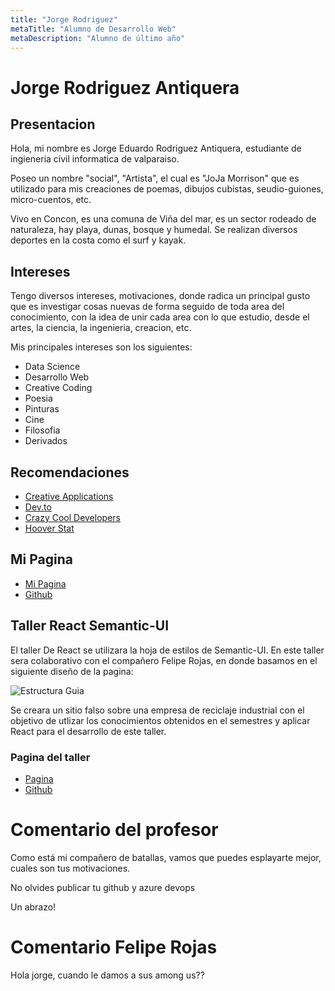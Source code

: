 ```yaml
---
title: "Jorge Rodriguez"
metaTitle: "Alumno de Desarrollo Web"
metaDescription: "Alumno de último año"
---
```


# Jorge Rodriguez Antiquera

## Presentacion
Hola, mi nombre es Jorge Eduardo Rodriguez Antiquera, estudiante de ingieneria civil informatica de valparaiso. 

Poseo un nombre "social", "Artista", el cual es "JoJa Morrison" que es utilizado para mis creaciones de poemas, dibujos cubistas, seudio-guiones, micro-cuentos, etc. 

Vivo en Concon, es una comuna de Viña del mar, es un sector rodeado de naturaleza, hay playa, dunas, bosque y humedal.
Se realizan diversos deportes en la costa como el surf y kayak.

## Intereses
Tengo diversos intereses, motivaciones, donde radica un principal gusto que es investigar cosas nuevas de forma seguido de toda area del conocimiento, con la idea de unir cada area con lo que estudio, desde el artes, la ciencia, la ingenieria, creacion, etc.

Mis principales intereses son los siguientes:
- Data Science
- Desarrollo Web
- Creative Coding
- Poesia
- Pinturas
- Cine
- Filosofia
- Derivados

## Recomendaciones 

- [Creative Applications](https://www.creativeapplications.net/)
- [Dev.to](https://dev.to/)
- [Crazy Cool Developers](https://crazycooldevelopers.github.io/)
- [Hoover Stat](https://www.hoverstat.es/?fbclid=IwAR320tc2JX5UxdAsE1dtgk1cHOs-bNpHDPcjGyV2hjqQ6NIOkqF9JniXipI)

## Mi Pagina
- [Mi Pagina](https://jorgerodrigueza.me/)
- [Github](https://github.com/jorgeRodriguezAntiquera/wiki-uv)


## Taller React Semantic-UI
El taller De React se utilizara la hoja de estilos de Semantic-UI. En este taller sera colaborativo con el compañero Felipe Rojas, en donde basamos en el siguiente diseño de la pagina:



![Estructura Guia](https://www.101computing.net/wp/wp-content/uploads/HTML-Layout-2.png)

Se creara un sitio falso sobre una empresa de reciclaje industrial con el objetivo de utlizar los conocimientos obtenidos en el semestres y aplicar React para el desarrollo de este taller.

### Pagina del taller

- [Pagina](https://semantic-ui.feliperojas.me/)
- [Github](https://github.com/jorgeRodriguezAntiquera/semantic-intro)

# Comentario del profesor

Como está mi compañero de batallas, vamos que puedes esplayarte mejor, cuales son tus motivaciones.

No olvides publicar tu github y azure devops

Un abrazo!


# Comentario Felipe Rojas

Hola jorge, cuando le damos a sus among us??
